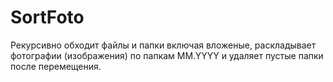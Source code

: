 # SortFoto

Рекурсивно обходит файлы и папки включая вложеные, раскладывает фотографии (изображения) по папкам MM.YYYY и удаляет пустые папки после перемещения.
